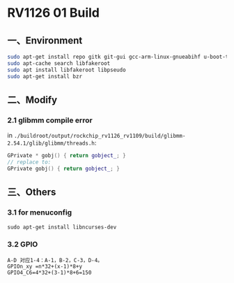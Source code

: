 # RV1126 01 Build

## 一、Environment

```sh
sudo apt-get install repo gitk git-gui gcc-arm-linux-gnueabihf u-boot-tools device-tree-compiler gcc-aarch64-linux-gnu mtools parted libudev-dev libusb-1.0-0-dev python-linaro-image-tools linaro-image-tools autoconf autotools-dev libsigsegv2 m4 intltool libdrm-dev curl sed make binutils build-essential gcc g++ bash patch gzip gawk bzip2 perl tar cpio python unzip rsync file bc wget libncurses5 libqt4-dev libglib2.0-dev libgtk2.0-dev libglade2-dev cvs git mercurial rsync openssh-client subversion asciidoc w3m dblatex graphviz python-matplotlib libc6:i386 libssl-dev expect fakeroot cmake flex bison liblz4-tool libtool keychain expect-dev
sudo apt-cache search libfakeroot
sudo apt install libfakeroot libpseudo
sudo apt-get install bzr
```

## 二、Modify

### 2.1 glibmm compile error

in `./buildroot/output/rockchip_rv1126_rv1109/build/glibmm-2.54.1/glib/glibmm/threads.h`:

```cpp
GPrivate * gobj() { return gobject_; }
// replace to:
GPrivate gobj() { return gobject_; }
```

## 三、Others

### 3.1 for menuconfig

```
sudo apt-get install libncurses-dev
```

### 3.2 GPIO

```
A-D 对应1-4：A-1，B-2，C-3，D-4。
GPIOn_xy =n*32+(x-1)*8+y
GPIO4_C6=4*32+(3-1)*8+6=150
```